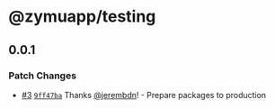 # @zymuapp/testing

## 0.0.1

### Patch Changes

- [#3](https://github.com/zymuapp/root/pull/3) [`9ff47ba`](https://github.com/zymuapp/root/commit/9ff47ba3de9ef28cf1cc714da874f37a92b58b04) Thanks [@jerembdn](https://github.com/jerembdn)! - Prepare packages to production
